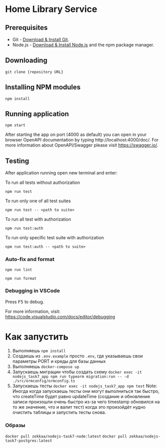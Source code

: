 # Home Library Service

## Prerequisites

- Git - [Download & Install Git](https://git-scm.com/downloads).
- Node.js - [Download & Install Node.js](https://nodejs.org/en/download/) and the npm package manager.

## Downloading

```
git clone {repository URL}
```

## Installing NPM modules

```
npm install
```

## Running application

```
npm start
```

After starting the app on port (4000 as default) you can open
in your browser OpenAPI documentation by typing http://localhost:4000/doc/.
For more information about OpenAPI/Swagger please visit https://swagger.io/.

## Testing

After application running open new terminal and enter:

To run all tests without authorization

```
npm run test
```

To run only one of all test suites

```
npm run test -- <path to suite>
```

To run all test with authorization

```
npm run test:auth
```

To run only specific test suite with authorization

```
npm run test:auth -- <path to suite>
```

### Auto-fix and format

```
npm run lint
```

```
npm run format
```

### Debugging in VSCode

Press <kbd>F5</kbd> to debug.

For more information, visit: https://code.visualstudio.com/docs/editor/debugging

# Как запустить
1) Выполняешь `npm install`
2) Создаешь из `.env.example` просто `.env`, где указываешь свои параметры PORT и креды для базы данных
3) Выполняешь `docker-compose up`
4) Запускаешь миграции чтобы создать схему `docker exec -it nodejs_task7_app npm run typeorm migration:run -- -d ./src/ormconfig/ormconfig.ts`
5) Запускаешь тесты `docker exec -it nodejs_task7_app npm test`
Note: Иногда когда запускаешь тесты они могут выполниться так быстро, что createTime будет равно updateTime (создание и обновление записи произошли очень быстро из-за чего timestamp обновился на то же значение, что и валит тест)
когда это произойдёт нудно очистить таблицы и запустить тесты снова.
### Образы
`docker pull zekkaa/nodejs-task7-node:latest`
`docker pull zekkaa/nodejs-task7-postgres:latest`
